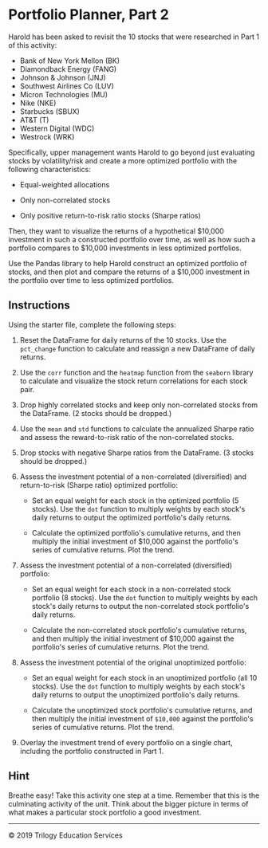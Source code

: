 # Portfolio Planner, Part 2

Harold has been asked to revisit the 10 stocks that were researched in Part 1 of this activity: 

* Bank of New York Mellon (BK)
* Diamondback Energy (FANG)
* Johnson & Johnson (JNJ)
* Southwest Airlines Co (LUV)
* Micron Technologies (MU)
* Nike (NKE)
* Starbucks (SBUX)
* AT&T (T)
* Western Digital (WDC)
* Westrock (WRK)

Specifically, upper management wants Harold to go beyond just evaluating stocks by volatility/risk and create a more optimized portfolio with the following characteristics:

* Equal-weighted allocations

* Only non-correlated stocks

* Only positive return-to-risk ratio stocks (Sharpe ratios)

Then, they want to visualize the returns of a hypothetical $10,000 investment in such a constructed portfolio over time, as well as how such a portfolio compares to $10,000 investments in less optimized portfolios.

Use the Pandas library to help Harold construct an optimized portfolio of stocks, and then plot and compare the returns of a $10,000 investment in the portfolio over time to less optimized portfolios.

## Instructions

Using the starter file, complete the following steps:

1. Reset the DataFrame for daily returns of the 10 stocks. Use the `pct_change` function to calculate and reassign a new DataFrame of daily returns.

2. Use the `corr` function and the `heatmap` function from the `seaborn` library to calculate and visualize the stock return correlations for each stock pair.

3. Drop highly correlated stocks and keep only non-correlated stocks from the DataFrame. (2 stocks should be dropped.)

4. Use the `mean` and `std` functions to calculate the annualized Sharpe ratio and assess the reward-to-risk ratio of the non-correlated stocks.

5. Drop stocks with negative Sharpe ratios from the DataFrame. (3 stocks should be dropped.)

6. Assess the investment potential of a non-correlated (diversified) and return-to-risk (Sharpe ratio) optimized portfolio:

    * Set an equal weight for each stock in the optimized portfolio (5 stocks). Use the `dot` function to multiply weights by each stock's daily returns to output the optimized portfolio's daily returns.

    * Calculate the optimized portfolio's cumulative returns, and then multiply the initial investment of $10,000 against the portfolio's series of cumulative returns. Plot the trend.

7. Assess the investment potential of a non-correlated (diversified) portfolio:

    * Set an equal weight for each stock in a non-correlated stock portfolio (8 stocks). Use the `dot` function to multiply weights by each stock's daily returns to output the non-correlated stock portfolio's daily returns.

    * Calculate the non-correlated stock portfolio's cumulative returns, and then multiply the initial investment of $10,000 against the portfolio's series of cumulative returns. Plot the trend.

8. Assess the investment potential of the original unoptimized portfolio:

    * Set an equal weight for each stock in an unoptimized portfolio (all 10 stocks). Use the `dot` function to multiply weights by each stock's daily returns to output the unoptimized portfolio's daily returns.

    * Calculate the unoptimized stock portfolio's cumulative returns, and then multiply the initial investment of `$10,000` against the portfolio's series of cumulative returns. Plot the trend.

9. Overlay the investment trend of every portfolio on a single chart, including the portfolio constructed in Part 1.

## Hint

Breathe easy! Take this activity one step at a time. Remember that this is the culminating activity of the unit. Think about the bigger picture in terms of what makes a particular stock portfolio a good investment.

---

© 2019 Trilogy Education Services
